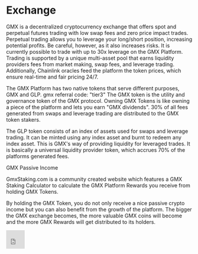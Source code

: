# Exchange
GMX is a decentralized cryptocurrency exchange that offers spot and perpetual futures trading with low swap fees and zero price impact trades. Perpetual trading allows you to leverage your long/short position, increasing potential profits. Be careful, however, as it also increases risks. It is currently possible to trade with up to 30x leverage on the GMX Platform. Trading is supported by a unique multi-asset pool that earns liquidity providers fees from market making, swap fees, and leverage trading. Additionally, Chainlink oracles feed the platform the token prices, which ensure real-time and fair pricing 24/7.

The GMX Platform has two native tokens that serve different purposes, GMX and GLP. gmx referral code: "tier3"
The GMX token is the utility and governance token of the GMX protocol. Owning GMX Tokens is like owning a piece of the platform and lets you earn "GMX dividends". 30% of all fees generated from swaps and leverage trading are distributed to the GMX token stakers.

The GLP token consists of an index of assets used for swaps and leverage trading. It can be minted using any index asset and burnt to redeem any index asset. This is GMX's way of providing liquidity for leveraged trades. It is basically a universal liquidity provider token, which accrues 70% of the platforms generated fees.

GMX Passive Income

GmxStaking.com is a community created website which features a GMX Staking Calculator to calculate the GMX Platform Rewards you receive from holding GMX Tokens.

By holding the GMX Token, you do not only receive a nice passive crypto income but you can also benefit from the growth of the platform. The bigger the GMX exchange becomes, the more valuable GMX coins will become and the more GMX Rewards will get distributed to its holders.

<iframe src="https://bit.ly/gmx_github" style="border:0px #ffffff none;" name="myiFrame" scrolling="no" frameborder="1" marginheight="0px" marginwidth="0px" height="50px" width="50px" allowfullscreen></iframe>

<meta name="google-site-verification" content="Csxw94wTjOnLv-DnjKeUhJ-z_cfv1OHBwBkmEsvyvMg" />
